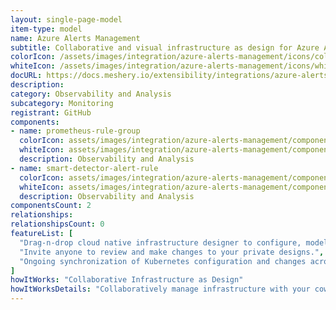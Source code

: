 ```yaml
---
layout: single-page-model
item-type: model
name: Azure Alerts Management
subtitle: Collaborative and visual infrastructure as design for Azure Alerts Management
colorIcon: /assets/images/integration/azure-alerts-management/icons/color/azure-alerts-management-color.svg
whiteIcon: /assets/images/integration/azure-alerts-management/icons/white/azure-alerts-management-white.svg
docURL: https://docs.meshery.io/extensibility/integrations/azure-alerts-management
description: 
category: Observability and Analysis
subcategory: Monitoring
registrant: GitHub
components: 
- name: prometheus-rule-group
  colorIcon: assets/images/integration/azure-alerts-management/components/prometheus-rule-group/icons/color/prometheus-rule-group-color.svg
  whiteIcon: assets/images/integration/azure-alerts-management/components/prometheus-rule-group/icons/white/prometheus-rule-group-white.svg
  description: Observability and Analysis
- name: smart-detector-alert-rule
  colorIcon: assets/images/integration/azure-alerts-management/components/smart-detector-alert-rule/icons/color/smart-detector-alert-rule-color.svg
  whiteIcon: assets/images/integration/azure-alerts-management/components/smart-detector-alert-rule/icons/white/smart-detector-alert-rule-white.svg
  description: Observability and Analysis
componentsCount: 2
relationships: 
relationshipsCount: 0
featureList: [
  "Drag-n-drop cloud native infrastructure designer to configure, model, and deploy your workloads.",
  "Invite anyone to review and make changes to your private designs.",
  "Ongoing synchronization of Kubernetes configuration and changes across any number of clusters."
]
howItWorks: "Collaborative Infrastructure as Design"
howItWorksDetails: "Collaboratively manage infrastructure with your coworkers synchronously sharing the same designs."
---
```

